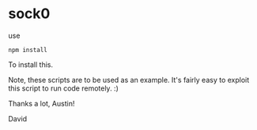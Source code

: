 # sock0

use 

```
npm install
```

To install this.  

Note, these scripts are to be used as an example.  It's fairly easy to exploit this script to run code remotely.  :)

Thanks a lot, Austin!

David
